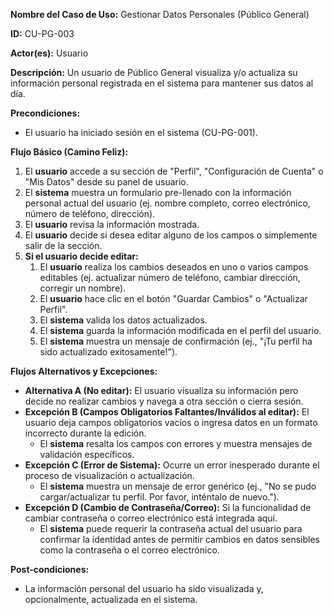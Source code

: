 **Nombre del Caso de Uso:** Gestionar Datos Personales (Público General)

**ID:** CU-PG-003

**Actor(es):** Usuario

**Descripción:** Un usuario de Público General visualiza y/o actualiza su información personal registrada en el sistema para mantener sus datos al día.

**Precondiciones:**

* El usuario ha iniciado sesión en el sistema (CU-PG-001).

**Flujo Básico (Camino Feliz):**

1. El **usuario** accede a su sección de "Perfil", "Configuración de Cuenta" o "Mis Datos" desde su panel de usuario.
2. El **sistema** muestra un formulario pre-llenado con la información personal actual del usuario (ej. nombre completo, correo electrónico, número de teléfono, dirección).
3. El **usuario** revisa la información mostrada.
4. El **usuario** decide si desea editar alguno de los campos o simplemente salir de la sección.
5. **Si el usuario decide editar:**
   1. El **usuario** realiza los cambios deseados en uno o varios campos editables (ej. actualizar número de teléfono, cambiar dirección, corregir un nombre).
   2. El **usuario** hace clic en el botón "Guardar Cambios" o "Actualizar Perfil".
   3. El **sistema** valida los datos actualizados.
   4. El **sistema** guarda la información modificada en el perfil del usuario.
   5. El **sistema** muestra un mensaje de confirmación (ej., "¡Tu perfil ha sido actualizado exitosamente!").

**Flujos Alternativos y Excepciones:**

* **Alternativa A (No editar):** El usuario visualiza su información pero decide no realizar cambios y navega a otra sección o cierra sesión.
* **Excepción B (Campos Obligatorios Faltantes/Inválidos al editar):** El usuario deja campos obligatorios vacíos o ingresa datos en un formato incorrecto durante la edición.
  + El **sistema** resalta los campos con errores y muestra mensajes de validación específicos.
* **Excepción C (Error de Sistema):** Ocurre un error inesperado durante el proceso de visualización o actualización.
  + El **sistema** muestra un mensaje de error genérico (ej., "No se pudo cargar/actualizar tu perfil. Por favor, inténtalo de nuevo.").
* **Excepción D (Cambio de Contraseña/Correo):** Si la funcionalidad de cambiar contraseña o correo electrónico está integrada aquí.
  + El **sistema** puede requerir la contraseña actual del usuario para confirmar la identidad antes de permitir cambios en datos sensibles como la contraseña o el correo electrónico.

**Post-condiciones:**

* La información personal del usuario ha sido visualizada y, opcionalmente, actualizada en el sistema.